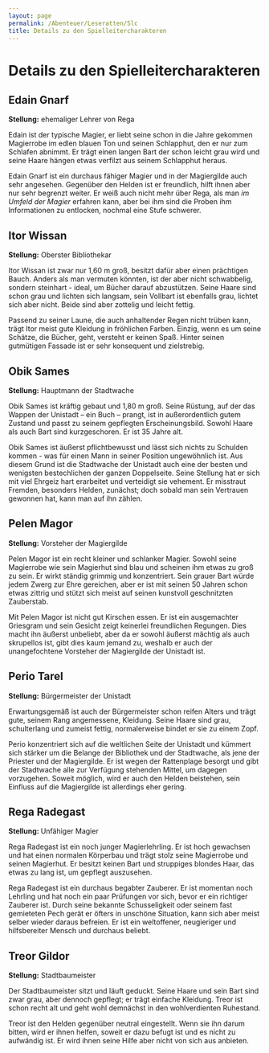 ```yaml
---
layout: page
permalink: /Abenteuer/Leseratten/Slc
title: Details zu den Spielleitercharakteren
---
```


# Details zu den Spielleitercharakteren

## Edain Gnarf

**Stellung:** ehemaliger Lehrer von Rega

Edain ist der typische Magier, er liebt seine schon in die Jahre gekommen Magierrobe im edlen blauen Ton und seinen Schlapphut, den er nur zum Schlafen abnimmt. Er trägt einen langen Bart der schon leicht grau wird und seine Haare hängen etwas verfilzt aus seinem Schlapphut heraus.

Edain Gnarf ist ein durchaus fähiger Magier und in der Magiergilde auch sehr angesehen. Gegenüber den Helden ist er freundlich, hilft ihnen aber nur sehr begrenzt weiter. Er weiß auch nicht mehr über Rega, als man *im Umfeld der Magier* erfahren kann, aber bei ihm sind die Proben ihm Informationen zu entlocken, nochmal eine Stufe schwerer.

## Itor Wissan

**Stellung:** Oberster Bibliothekar

Itor Wissan ist zwar nur 1,60 m groß, besitzt dafür aber einen prächtigen Bauch. Anders als man vermuten könnten, ist der aber nicht schwabbelig, sondern steinhart - ideal, um Bücher darauf abzustützen. Seine Haare sind schon grau und lichten sich langsam, sein Vollbart ist ebenfalls grau, lichtet sich aber nicht. Beide sind aber zottelig und leicht fettig.

Passend zu seiner Laune, die auch anhaltender Regen nicht trüben kann, trägt Itor meist gute Kleidung in fröhlichen Farben. Einzig, wenn es um seine Schätze, die Bücher, geht, versteht er keinen Spaß. Hinter seinen gutmütigen Fassade ist er sehr konsequent und zielstrebig.

## Obik Sames

**Stellung:** Hauptmann der Stadtwache

Obik Sames ist kräftig gebaut und 1,80 m groß. Seine Rüstung, auf der das Wappen der Unistadt &ndash; ein Buch &ndash; prangt, ist in außerordentlich gutem Zustand und passt zu seinem gepflegten Erscheinungsbild. Sowohl Haare als auch Bart sind kurzgeschoren. Er ist 35 Jahre alt.

Obik Sames ist äußerst pflichtbewusst und lässt sich nichts zu Schulden kommen - was für einen Mann in seiner Position ungewöhnlich ist. Aus diesem Grund ist die Stadtwache der Unistadt auch eine der besten und wenigsten bestechlichen der ganzen Doppelseite. Seine Stellung hat er sich mit viel Ehrgeiz hart erarbeitet und verteidigt sie vehement. Er misstraut Fremden, besonders Helden, zunächst; doch sobald man sein Vertrauen gewonnen hat, kann man auf ihn zählen.

## Pelen Magor

**Stellung:** Vorsteher der Magiergilde

Pelen Magor ist ein recht kleiner und schlanker Magier. Sowohl seine Magierrobe wie sein Magierhut sind blau und scheinen ihm etwas zu groß zu sein. Er wirkt ständig grimmig und konzentriert. Sein grauer Bart würde jedem Zwerg zur Ehre gereichen, aber er ist mit seinen 50 Jahren schon etwas zittrig und stützt sich meist auf seinen kunstvoll geschnitzten Zauberstab.

Mit Pelen Magor ist nicht gut Kirschen essen. Er ist ein ausgemachter Griesgram und sein Gesicht zeigt keinerlei freundlichen Regungen. Dies macht ihn äußerst unbeliebt, aber da er sowohl äußerst mächtig als auch skrupellos ist, gibt dies kaum jemand zu, weshalb er auch der unangefochtene Vorsteher der Magiergilde der Unistadt ist.

## Perio Tarel

**Stellung:** Bürgermeister der Unistadt

Erwartungsgemäß ist auch der Bürgermeister schon reifen Alters und trägt gute, seinem Rang angemessene, Kleidung. Seine Haare sind grau, schulterlang und zumeist fettig, normalerweise bindet er sie zu einem Zopf.

Perio konzentriert sich auf die weltlichen Seite der Unistadt und kümmert sich stärker um die Belange der Bibliothek und der Stadtwache, als jene der Priester und der Magiergilde. Er ist wegen der Rattenplage besorgt und gibt der Stadtwache alle zur Verfügung stehenden Mittel, um dagegen vorzugehen. Soweit möglich, wird er auch den Helden beistehen, sein Einfluss auf die Magiergilde ist allerdings eher gering.

## Rega Radegast

<strong><strong>**Stellung:** </strong></strong>Unfähiger Magier

Rega Radegast ist ein noch junger Magierlehrling. Er ist hoch gewachsen und hat einen normalen Körperbau und trägt stolz seine Magierrobe und seinen Magierhut. Er besitzt keinen Bart und struppiges blondes Haar, das etwas zu lang ist, um gepflegt auszusehen.

Rega Radegast ist ein durchaus begabter Zauberer. Er ist momentan noch Lehrling und hat noch ein paar Prüfungen vor sich, bevor er ein richtiger Zauberer ist. Durch seine bekannte Schusseligkeit oder seinem fast gemieteten Pech gerät er öfters in unschöne Situation, kann sich aber meist selber wieder daraus befreien. Er ist ein weltoffener, neugieriger und hilfsbereiter Mensch und durchaus beliebt.

## Treor Gildor

**Stellung:** Stadtbaumeister

Der Stadtbaumeister sitzt und läuft geduckt. Seine Haare und sein Bart sind zwar grau, aber dennoch gepflegt; er trägt einfache Kleidung. Treor ist schon recht alt und geht wohl demnächst in den wohlverdienten Ruhestand.

Treor ist den Helden gegenüber neutral eingestellt. Wenn sie ihn darum bitten, wird er ihnen helfen, soweit er dazu befugt ist und es nicht zu aufwändig ist. Er wird ihnen seine Hilfe aber nicht von sich aus anbieten.

